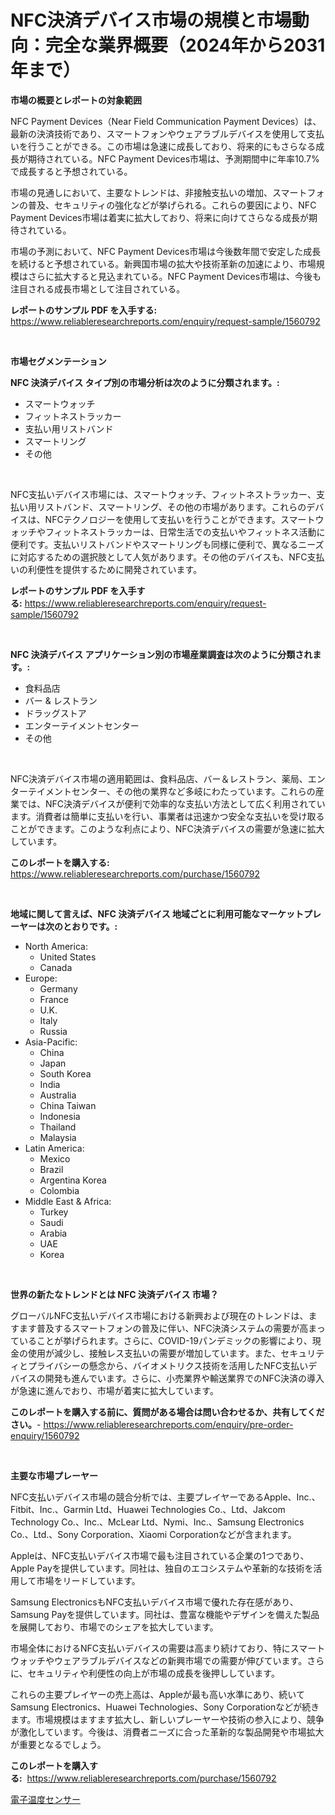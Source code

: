 <p><h1>NFC決済デバイス市場の規模と市場動向：完全な業界概要（2024年から2031年まで）</h1></p><p><strong>市場の概要とレポートの対象範囲</strong></p>
<p><p>NFC Payment Devices（Near Field Communication Payment Devices）は、最新の決済技術であり、スマートフォンやウェアラブルデバイスを使用して支払いを行うことができる。この市場は急速に成長しており、将来的にもさらなる成長が期待されている。NFC Payment Devices市場は、予測期間中に年率10.7%で成長すると予想されている。</p><p>市場の見通しにおいて、主要なトレンドは、非接触支払いの増加、スマートフォンの普及、セキュリティの強化などが挙げられる。これらの要因により、NFC Payment Devices市場は着実に拡大しており、将来に向けてさらなる成長が期待されている。</p><p>市場の予測において、NFC Payment Devices市場は今後数年間で安定した成長を続けると予想されている。新興国市場の拡大や技術革新の加速により、市場規模はさらに拡大すると見込まれている。NFC Payment Devices市場は、今後も注目される成長市場として注目されている。</p></p>
<p><strong>レポートのサンプル PDF を入手する:</strong> <a href="https://www.reliableresearchreports.com/enquiry/request-sample/1560792">https://www.reliableresearchreports.com/enquiry/request-sample/1560792</a></p>
<p>&nbsp;</p>
<p><strong>市場セグメンテーション</strong></p>
<p><strong>NFC 決済デバイス タイプ別の市場分析は次のように分類されます。:</strong></p>
<p><ul><li>スマートウォッチ</li><li>フィットネストラッカー</li><li>支払い用リストバンド</li><li>スマートリング</li><li>その他</li></ul></p>
<p>&nbsp;</p>
<p><p>NFC支払いデバイス市場には、スマートウォッチ、フィットネストラッカー、支払い用リストバンド、スマートリング、その他の市場があります。これらのデバイスは、NFCテクノロジーを使用して支払いを行うことができます。スマートウォッチやフィットネストラッカーは、日常生活での支払いやフィットネス活動に便利です。支払いリストバンドやスマートリングも同様に便利で、異なるニーズに対応するための選択肢として人気があります。その他のデバイスも、NFC支払いの利便性を提供するために開発されています。</p></p>
<p><strong>レポートのサンプル PDF を入手する:</strong>&nbsp;<a href="https://www.reliableresearchreports.com/enquiry/request-sample/1560792">https://www.reliableresearchreports.com/enquiry/request-sample/1560792</a></p>
<p>&nbsp;</p>
<p><strong> NFC 決済デバイス アプリケーション別の市場産業調査は次のように分類されます。:</strong></p>
<p><ul><li>食料品店</li><li>バー & レストラン</li><li>ドラッグストア</li><li>エンターテイメントセンター</li><li>その他</li></ul></p>
<p>&nbsp;</p>
<p><p>NFC決済デバイス市場の適用範囲は、食料品店、バー＆レストラン、薬局、エンターテイメントセンター、その他の業界など多岐にわたっています。これらの産業では、NFC決済デバイスが便利で効率的な支払い方法として広く利用されています。消費者は簡単に支払いを行い、事業者は迅速かつ安全な支払いを受け取ることができます。このような利点により、NFC決済デバイスの需要が急速に拡大しています。</p></p>
<p><strong>このレポートを購入する:</strong>&nbsp; <a href="https://www.reliableresearchreports.com/purchase/1560792">https://www.reliableresearchreports.com/purchase/1560792</a></p>
<p>&nbsp;</p>
<p><strong>地域に関して言えば、NFC 決済デバイス 地域ごとに利用可能なマーケットプレーヤーは次のとおりです。:</strong></p>
<p><ul>
    <li>
        North America:
        <ul>
            <li>United States</li>
            <li>Canada</li>
        </ul>
    </li>
    <li>
        Europe:
        <ul>
            <li>Germany</li>
            <li>France</li>
            <li>U.K.</li>
            <li>Italy</li>
            <li>Russia</li>
        </ul>
    </li>
    <li>
        Asia-Pacific:
        <ul>
            <li>China</li>
            <li>Japan</li>
            <li>South Korea</li>
            <li>India</li>
            <li>Australia</li>
            <li>China Taiwan</li>
            <li>Indonesia</li>
            <li>Thailand</li>
            <li>Malaysia</li>
        </ul>
    </li>
    <li>
        Latin America:
        <ul>
            <li>Mexico</li>
            <li>Brazil</li>
            <li>Argentina Korea</li>
            <li>Colombia</li>
        </ul>
    </li>
    <li>
        Middle East & Africa:
        <ul>
            <li>Turkey</li>
            <li>Saudi</li>
            <li>Arabia</li>
            <li>UAE</li>
            <li>Korea</li>
        </ul>
    </li>
    </ul></p>
<p>&nbsp;</p>
<p><strong>世界の新たなトレンドとは NFC 決済デバイス 市場？</strong></p>
<p><p>グローバルNFC支払いデバイス市場における新興および現在のトレンドは、ますます普及するスマートフォンの普及に伴い、NFC決済システムの需要が高まっていることが挙げられます。さらに、COVID-19パンデミックの影響により、現金の使用が減少し、接触レス支払いの需要が増加しています。また、セキュリティとプライバシーの懸念から、バイオメトリクス技術を活用したNFC支払いデバイスの開発も進んでいます。さらに、小売業界や輸送業界でのNFC決済の導入が急速に進んでおり、市場が着実に拡大しています。</p></p>
<p><strong>このレポートを購入する前に、質問がある場合は問い合わせるか、共有してください。</strong>- <a href="https://www.reliableresearchreports.com/enquiry/pre-order-enquiry/1560792">https://www.reliableresearchreports.com/enquiry/pre-order-enquiry/1560792</a></p>
<p>&nbsp;</p>
<p><strong>主要な市場プレーヤー</strong></p>
<p><p>NFC支払いデバイス市場の競合分析では、主要プレイヤーであるApple、Inc.、Fitbit、Inc.、Garmin Ltd、Huawei Technologies Co.、Ltd、Jakcom Technology Co.、Inc.、McLear Ltd、Nymi、Inc.、Samsung Electronics Co.、Ltd.、Sony Corporation、Xiaomi Corporationなどが含まれます。</p><p>Appleは、NFC支払いデバイス市場で最も注目されている企業の1つであり、Apple Payを提供しています。同社は、独自のエコシステムや革新的な技術を活用して市場をリードしています。</p><p>Samsung ElectronicsもNFC支払いデバイス市場で優れた存在感があり、Samsung Payを提供しています。同社は、豊富な機能やデザインを備えた製品を展開しており、市場でのシェアを拡大しています。</p><p>市場全体におけるNFC支払いデバイスの需要は高まり続けており、特にスマートウォッチやウェアラブルデバイスなどの新興市場での需要が伸びています。さらに、セキュリティや利便性の向上が市場の成長を後押ししています。</p><p>これらの主要プレイヤーの売上高は、Appleが最も高い水準にあり、続いてSamsung Electronics、Huawei Technologies、Sony Corporationなどが続きます。市場規模はますます拡大し、新しいプレーヤーや技術の参入により、競争が激化しています。今後は、消費者ニーズに合った革新的な製品開発や市場拡大が重要となるでしょう。</p></p>
<p><strong>このレポートを購入する:</strong>&nbsp;&nbsp;<a href="https://www.reliableresearchreports.com/purchase/1560792">https://www.reliableresearchreports.com/purchase/1560792</a></p>
<p><p><a href="https://github.com/EstaSprer20231/Market-Research-Report-List-1/blob/main/23740785777.md">電子温度センサー</a></p></p>